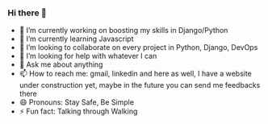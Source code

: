 ### Hi there 👋

<!--
**m9i/m9i** is a ✨ _special_ ✨ repository because its `README.md` (this file) appears on your GitHub profile.

Here are some ideas to get you started:
-->
- 🔭 I’m currently working on boosting my skills in Django/Python 
- 🌱 I’m currently learning Javascript
- 👯 I’m looking to collaborate on every project in Python, Django, DevOps 
- 🤔 I’m looking for help with whatever I can
- 💬 Ask me about anything
- 📫 How to reach me: gmail, linkedin and here as well, I have a website under construction yet, maybe in the future you can send me feedbacks there
- 😄 Pronouns: Stay Safe, Be Simple
- ⚡ Fun fact: Talking through Walking

